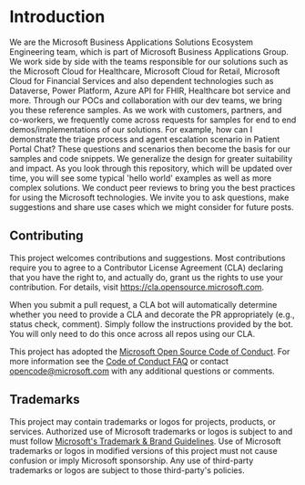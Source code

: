 # Introduction

We are the Microsoft Business Applications Solutions Ecosystem Engineering team, which is part of Microsoft Business Applications Group. We work side by side with the teams responsible for our solutions such as the Microsoft Cloud for Healthcare, Microsoft Cloud for Retail, Microsoft Cloud for Financial Services and also dependent technologies such as  Dataverse, Power Platform, Azure API for FHIR, Healthcare bot service and more. Through our POCs and collaboration with our dev teams, we bring you these reference samples. As we work with customers, partners, and co-workers, we frequently come across requests for samples for end to end demos/implementations of our solutions. For example, how can I demonstrate the triage process and agent escalation scenario in Patient Portal Chat? These questions and scenarios then become the basis for our samples and code snippets. We generalize the design for greater suitability and impact. As you look through this repository, which will be updated over time, you will see some typical 'hello world' examples as well as more complex solutions. We conduct peer reviews to bring you the best practices for using the Microsoft technologies. We invite you to ask questions, make suggestions and share use cases which we might consider for future posts.

## Contributing

This project welcomes contributions and suggestions.  Most contributions require you to agree to a
Contributor License Agreement (CLA) declaring that you have the right to, and actually do, grant us
the rights to use your contribution. For details, visit https://cla.opensource.microsoft.com.

When you submit a pull request, a CLA bot will automatically determine whether you need to provide
a CLA and decorate the PR appropriately (e.g., status check, comment). Simply follow the instructions
provided by the bot. You will only need to do this once across all repos using our CLA.

This project has adopted the [Microsoft Open Source Code of Conduct](https://opensource.microsoft.com/codeofconduct/).
For more information see the [Code of Conduct FAQ](https://opensource.microsoft.com/codeofconduct/faq/) or
contact [opencode@microsoft.com](mailto:opencode@microsoft.com) with any additional questions or comments.

## Trademarks

This project may contain trademarks or logos for projects, products, or services. Authorized use of Microsoft 
trademarks or logos is subject to and must follow 
[Microsoft's Trademark & Brand Guidelines](https://www.microsoft.com/en-us/legal/intellectualproperty/trademarks/usage/general).
Use of Microsoft trademarks or logos in modified versions of this project must not cause confusion or imply Microsoft sponsorship.
Any use of third-party trademarks or logos are subject to those third-party's policies.
